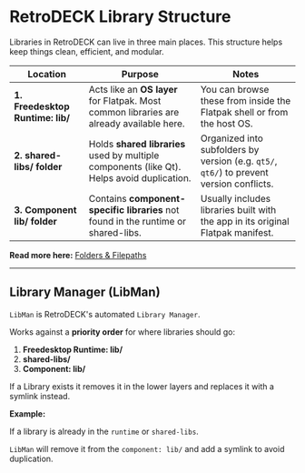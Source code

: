 # RetroDECK Library Structure

Libraries in RetroDECK can live in three main places. This structure helps keep things clean, efficient, and modular.

| Location                        | Purpose                                                                                          | Notes                                                                                          |
|--------------------------------|--------------------------------------------------------------------------------------------------|------------------------------------------------------------------------------------------------|
| **1. Freedesktop Runtime: lib/** | Acts like an **OS layer** for Flatpak. Most common libraries are already available here.         | You can browse these from inside the Flatpak shell or from the host OS.                        |
| **2. shared-libs/ folder**     | Holds **shared libraries** used by multiple components (like Qt). Helps avoid duplication.        | Organized into subfolders by version (e.g. `qt5/`, `qt6/`) to prevent version conflicts.       |
| **3. Component lib/ folder**   | Contains **component-specific libraries** not found in the runtime or shared-libs.               | Usually includes libraries built with the app in its original Flatpak manifest.                |

**Read more here:** [Folders & Filepaths](../general/folders-filepaths.md)

---

## Library Manager (LibMan) 

`LibMan` is RetroDECK's automated `Library Manager`.

Works against a **priority order** for where libraries should go:

1. **Freedesktop Runtime: lib/** 
2. **shared-libs/**
3. **Component: lib/**

If a Library exists it removes it in the lower layers and replaces it with a symlink instead.

**Example:**

If a library is already in the `runtime` or `shared-libs`.

`LibMan` will remove it from the `component: lib/` and add a symlink to avoid duplication.
